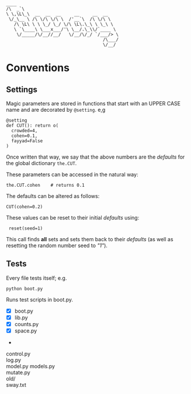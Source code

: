 ```
____                                       
/\  _`\                                     
\ \,\L\_\  __  __  __     __     __  __     
 \/_\__ \ /\ \/\ \/\ \  /'__`\  /\ \/\ \    
   /\ \L\ \ \ \_/ \_/ \/\ \L\.\_\ \ \_\ \   
   \ `\____\ \___x___/'\ \__/.\_\\/`____ \  
    \/_____/\/__//__/   \/__/\/_/ `/___/> \ 
                                     /\___/ 
                                     \/__/  
```

# Conventions

## Settings

Magic parameters are stored in functions that start with an UPPER CASE name 
and are decorated by `@setting`. e,g

```
@setting
def CUT(): return o( 
  crowded=4, 
  cohen=0.1,
  fayyad=False
)
```

Once written that way, we say that the above numbers are the _defaults_
for the global dictionary `the.CUT`.

These parameters can be accessed in the natural way:

    the.CUT.cohen    # returns 0.1

The defaults can   be altered as follows:

    CUT(cohen=0.2)
    
These values can be reset to their initial _defaults_ using:

     reset(seed=1)

This call finds **all** sets and sets them back to their _defaults_
(as well as resetting the random number seed to _"1"_). 
    
## Tests

Every file tests itself; e.g. 

    python boot.py

Runs test scripts in boot.py.

-  [X] boot.py  
-  [X] lib.py  
-  [X] counts.py  
-  [X] space.py
-  
control.py  
log.py  
model.py 
models.py  
mutate.py  
old/    
sway.txt     
